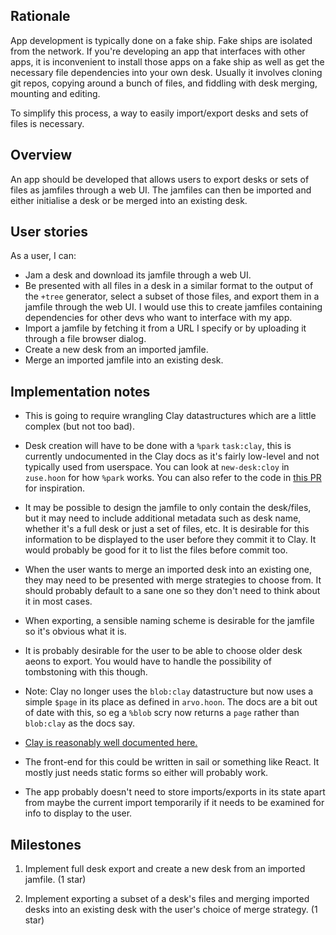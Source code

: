## Rationale

App development is typically done on a fake ship. Fake ships are isolated from
the network. If you're developing an app that interfaces with other apps, it is
inconvenient to install those apps on a fake ship as well as get the necessary
file dependencies into your own desk. Usually it involves cloning git repos,
copying around a bunch of files, and fiddling with desk merging, mounting and
editing.

To simplify this process, a way to easily import/export desks and sets of
files is necessary. 


## Overview

An app should be developed that allows users to export desks or sets
of files as jamfiles through a web UI. The jamfiles can then be imported
and either initialise a desk or be merged into an existing desk.

## User stories

As a user, I can:

- Jam a desk and download its jamfile through a web UI.
- Be presented with all files in a desk in a similar format to the output of the
  `+tree` generator, select a subset of those files, and export them in a
  jamfile through the web UI. I would use this to create jamfiles containing
  dependencies for other devs who want to interface with my app.
- Import a jamfile by fetching it from a URL I specify or by uploading it
  through a file browser dialog.
- Create a new desk from an imported jamfile.
- Merge an imported jamfile into an existing desk.

## Implementation notes

- This is going to require wrangling Clay datastructures which are a little
  complex (but not too bad).
  
- Desk creation will have to be done with a `%park` `task:clay`, this is
  currently undocumented in the Clay docs as it's fairly low-level and not
  typically used from userspace. You can look at `new-desk:cloy` in `zuse.hoon`
  for how `%park` works. You can also refer to the code in [this
  PR](https://github.com/urbit/urbit/pull/5360) for inspiration.

- It may be possible to design the jamfile to only contain the desk/files, but
  it may need to include additional metadata such as desk name, whether it's a
  full desk or just a set of files, etc. It is desirable for this information to
  be displayed to the user before they commit it to Clay. It would probably be
  good for it to list the files before commit too.

- When the user wants to merge an imported desk into an existing one, they may
  need to be presented with merge strategies to choose from. It should probably
  default to a sane one so they don't need to think about it in most cases.

- When exporting, a sensible naming scheme is desirable for the jamfile so it's
  obvious what it is.

- It is probably desirable for the user to be able to choose older desk aeons to
  export. You would have to handle the possibility of tombstoning with this
  though.

- Note: Clay no longer uses the `blob:clay` datastructure but now uses a simple
  `$page` in its place as defined in `arvo.hoon`. The docs are a bit out of date
  with this, so eg a `%blob` scry now returns a `page` rather than `blob:clay` as
  the docs say.

- [Clay is reasonably well documented
  here.](https://developers.urbit.org/reference/arvo/clay/clay)

- The front-end for this could be written in sail or something like React. It
  mostly just needs static forms so either will probably work.

- The app probably doesn't need to store imports/exports in its state apart from
  maybe the current import temporarily if it needs to be examined for info to
  display to the user.

## Milestones

1. Implement full desk export and create a new desk from an imported jamfile.
   (1 star)

2. Implement exporting a subset of a desk's files and merging imported desks
   into an existing desk with the user's choice of merge strategy. (1 star)
